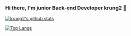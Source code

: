 ### Hi there, I'm junior Back-end Developer krung2 👋

<!--<div align = center>-->

[![krung2's github stats](https://github-readme-stats.vercel.app/api?username=krung2&count_private=true&show_icons=true&theme=material-palenight)](https://github.com/krung2)

[![Top Langs](https://github-readme-stats.vercel.app/api/top-langs/?username=krung2)](https://github.com/krung2)

<!-- </div> -->

<!--
**jungbin0722/jungbin0722** is a ✨ _special_ ✨ repository because its `README.md` (this file) appears on your GitHub profile.

Here are some ideas to get you started:

- 🔭 I’m currently working on ...
- 🌱 I’m currently learning ...
- 👯 I’m looking to collaborate on ...
- 🤔 I’m looking for help with ...
- 💬 Ask me about ...
- 📫 How to reach me: ...
- 😄 Pronouns: ...
- ⚡ Fun fact: ...
-->
